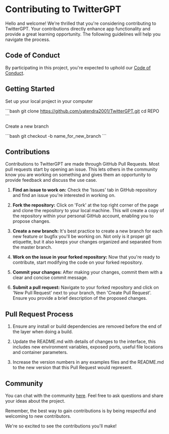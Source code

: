 # Contributing to TwitterGPT

Hello and welcome! We're thrilled that you're considering contributing to TwitterGPT. Your contributions directly enhance app functionality and provide a great learning opportunity. The following guidelines will help you navigate the process.

## Code of Conduct

By participating in this project, you're expected to uphold our [Code of Conduct](https://www.contributor-covenant.org/version/2/1/code_of_conduct/code_of_conduct.txt).

## Getting Started

Set up your local project in your computer

\`\`\`bash
git clone https://github.com/yatendra2001/TwitterGPT.git
cd REPO
\`\`\`

Create a new branch

\`\`\`bash
git checkout -b name_for_new_branch
\`\`\`

## Contributions

Contributions to TwitterGPT are made through GitHub Pull Requests. Most pull requests start by opening an issue. This lets others in the community know you are working on something and gives them an opportunity to provide feedback and discuss the use case.

1. **Find an issue to work on:** Check the 'Issues' tab in GitHub repository and find an issue you're interested in working on.

2. **Fork the repository:** Click on 'Fork' at the top right corner of the page and clone the repository to your local machine. This will create a copy of the repository within your personal GitHub account, enabling you to propose changes.

3. **Create a new branch:** It's best practice to create a new branch for each new feature or bugfix you'll be working on. Not only is it proper git etiquette, but it also keeps your changes organized and separated from the master branch.

4. **Work on the issue in your forked repository:** Now that you're ready to contribute, start modifying the code on your forked repository. 

5. **Commit your changes:** After making your changes, commit them with a clear and concise commit message.

6. **Submit a pull request:** Navigate to your forked repository and click on 'New Pull Request' next to your branch, then 'Create Pull Request'. Ensure you provide a brief description of the proposed changes.

## Pull Request Process

1. Ensure any install or build dependencies are removed before the end of the layer when doing a build.

2. Update the README.md with details of changes to the interface, this includes new environment variables, exposed ports, useful file locations and container parameters.

3. Increase the version numbers in any examples files and the README.md to the new version that this Pull Request would represent.

## Community

You can chat with the community [here](https://discord.gg/7udyaThamZ). Feel free to ask questions and share your ideas about the project.

Remember, the best way to gain contributions is by being respectful and welcoming to new contributors.

We're so excited to see the contributions you'll make! 